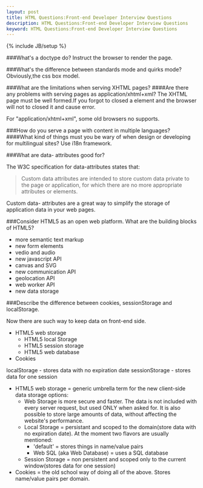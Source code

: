```yaml
---
layout: post
title: HTML Questions:Front-end Developer Interview Questions
description: HTML Questions:Front-end Developer Interview Questions
keyword: HTML Questions:Front-end Developer Interview Questions
---
```

{% include JB/setup %}


###What's a doctype do?
Instruct the browser to render the page.

###What's the difference between standards mode and quirks mode?  
Obviously,the css box model.


###What are the limitations when serving XHTML pages?
####Are there any problems with serving pages as application/xhtml+xml?
The XHTML page must be well formed.If you forgot to closed a element and the browser will not to closed it and cause error.

For "application/xhtml+xml", some old browsers no supports.



###How do you serve a page with content in multiple languages?
####What kind of things must you be wary of when design or developing for multilingual sites?
Use i18n framework.



###What are data- attributes good for?

The W3C specification for data-attributes states that:

>Custom data attributes are intended to store custom data private to the page or application, for which there are no more appropriate attributes or elements.

Custom data- attributes are a great way to simplify the storage of application data in your web pages. 


###Consider HTML5 as an open web platform. What are the building blocks of HTML5?
* more semantic text markup
* new form elements
* vedio and audio
* new javascript API
* canvas and SVG
* new communication API
* geolocation API
* web worker API
* new data storage


###Describe the difference between cookies, sessionStorage and localStorage.

Now there are such way to keep data on front-end side. 

* HTML5 web storage
	* HTML5 local Storage
	* HTML5 session storage
	* HTML5 web database
* Cookies

localStorage - stores data with no expiration date
sessionStorage - stores data for one session

 - HTML5 web storage = generic umbrella term for the new client-side data storage options:
 	- Web Storage is more secure and faster. The data is not included with every server request, but used ONLY when asked for. It is also possible to store large amounts of data, without affecting the website's performance.
    - Local Storage = persistant and scoped to the domain(store data with no expiration date). At the moment two flavors are usually mentioned:
        - 'default' = stores things in name/value pairs
        - Web SQL (aka Web Database) = uses a SQL database 
    - Session Storage = non persistent and scoped only to the current window(stores data for one session)
 - Cookies = the old school way of doing all of the above. Stores name/value pairs per domain. 






